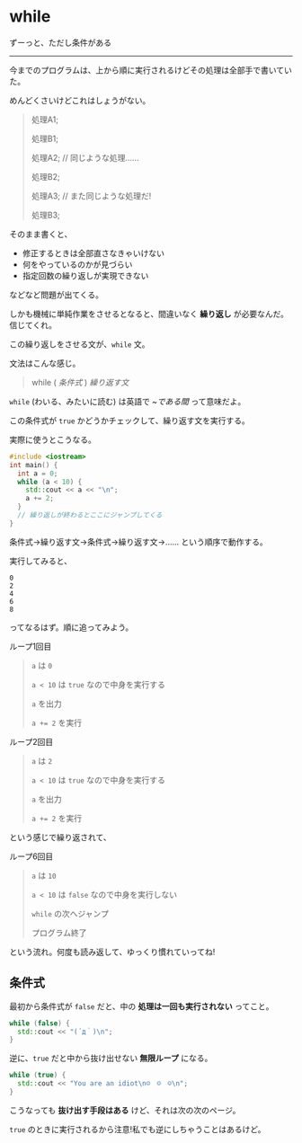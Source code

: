 # while

ずーっと、ただし条件がある

---

今までのプログラムは、上から順に実行されるけどその処理は全部手で書いていた。

めんどくさいけどこれはしょうがない。

> 処理A1;
> 
> 処理B1;
> 
> 処理A2; // 同じような処理……
> 
> 処理B2;
> 
> 処理A3; // また同じような処理だ!
> 
> 処理B3;

そのまま書くと、

- 修正するときは全部直さなきゃいけない
- 何をやっているのかが見づらい
- 指定回数の繰り返しが実現できない

などなど問題が出てくる。

しかも機械に単純作業をさせるとなると、間違いなく **繰り返し** が必要なんだ。信じてくれ。

この繰り返しをさせる文が、`while` 文。

文法はこんな感じ。

> while ( *条件式* ) *繰り返す文*

`while` (わいる、みたいに読む) は英語で *~である間* って意味だよ。


この条件式が `true` かどうかチェックして、繰り返す文を実行する。

実際に使うとこうなる。

```cpp
#include <iostream>
int main() {
  int a = 0;
  while (a < 10) {
    std::cout << a << "\n";
    a += 2;
  }
  // 繰り返しが終わるとここにジャンプしてくる
}
```

条件式→繰り返す文→条件式→繰り返す文→…… という順序で動作する。

実行してみると、

```
0
2
4
6
8
```

ってなるはず。順に追ってみよう。

ループ1回目

> `a` は `0`
>
> `a < 10` は `true` なので中身を実行する
>
> `a` を出力
>
> `a += 2` を実行


ループ2回目

> `a` は `2`
>
> `a < 10` は `true` なので中身を実行する
>
> `a` を出力
>
> `a += 2` を実行

という感じで繰り返されて、

ループ6回目

> `a` は `10`
>
> `a < 10` は `false` なので中身を実行しない
>
> `while` の次へジャンプ
>
> プログラム終了

という流れ。何度も読み返して、ゆっくり慣れていってね!


## 条件式

最初から条件式が `false` だと、中の **処理は一回も実行されない** ってこと。

```cpp
while (false) {
  std::cout << "(´д｀)\n";
}
```

逆に、`true` だと中から抜け出せない **無限ループ** になる。

```cpp
while (true) {
  std::cout << "You are an idiot\n☺　☺　☺\n";
}
```

こうなっても **抜け出す手段はある** けど、それは次の次のページ。

`true` のときに実行されるから注意!私でも逆にしちゃうことはあるけど。
